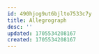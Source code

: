 ```yaml
---
id: 490hjog9ut6bjlto7533c7y
title: Allegrograph
desc: ''
updated: 1705534208167
created: 1705534208167
---
```

